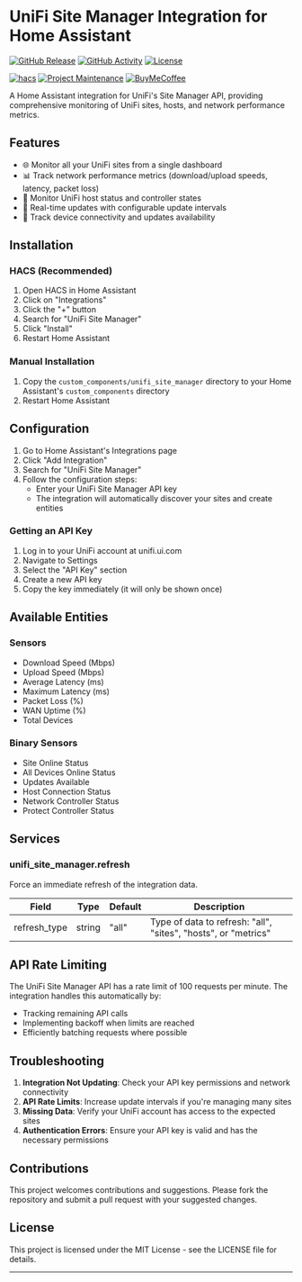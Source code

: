 # UniFi Site Manager Integration for Home Assistant

[![GitHub Release][releases-shield]][releases]
[![GitHub Activity][commits-shield]][commits]
[![License][license-shield]](LICENSE)

[![hacs][hacsbadge]][hacs]
[![Project Maintenance][maintenance-shield]][user_profile]
[![BuyMeCoffee][buymecoffeebadge]][buymecoffee]

A Home Assistant integration for UniFi's Site Manager API, providing comprehensive monitoring of UniFi sites, hosts, and network performance metrics.

## Features

- 🌐 Monitor all your UniFi sites from a single dashboard
- 📊 Track network performance metrics (download/upload speeds, latency, packet loss)
- 📡 Monitor UniFi host status and controller states
- 🔄 Real-time updates with configurable update intervals
- 🚨 Track device connectivity and updates availability

## Installation

### HACS (Recommended)

1. Open HACS in Home Assistant
2. Click on "Integrations"
3. Click the "+" button
4. Search for "UniFi Site Manager"
5. Click "Install"
6. Restart Home Assistant

### Manual Installation

1. Copy the `custom_components/unifi_site_manager` directory to your Home Assistant's `custom_components` directory
2. Restart Home Assistant

## Configuration

1. Go to Home Assistant's Integrations page
2. Click "Add Integration"
3. Search for "UniFi Site Manager"
4. Follow the configuration steps:
   - Enter your UniFi Site Manager API key
   - The integration will automatically discover your sites and create entities

### Getting an API Key

1. Log in to your UniFi account at unifi.ui.com
2. Navigate to Settings
3. Select the "API Key" section
4. Create a new API key
5. Copy the key immediately (it will only be shown once)

## Available Entities

### Sensors

- Download Speed (Mbps)
- Upload Speed (Mbps)
- Average Latency (ms)
- Maximum Latency (ms)
- Packet Loss (%)
- WAN Uptime (%)
- Total Devices

### Binary Sensors

- Site Online Status
- All Devices Online Status
- Updates Available
- Host Connection Status
- Network Controller Status
- Protect Controller Status

## Services

### unifi_site_manager.refresh

Force an immediate refresh of the integration data.

| Field | Type | Default | Description |
|-------|------|---------|-------------|
| refresh_type | string | "all" | Type of data to refresh: "all", "sites", "hosts", or "metrics" |

## API Rate Limiting

The UniFi Site Manager API has a rate limit of 100 requests per minute. The integration handles this automatically by:

- Tracking remaining API calls
- Implementing backoff when limits are reached
- Efficiently batching requests where possible

## Troubleshooting

1. **Integration Not Updating**: Check your API key permissions and network connectivity
2. **API Rate Limits**: Increase update intervals if you're managing many sites
3. **Missing Data**: Verify your UniFi account has access to the expected sites
4. **Authentication Errors**: Ensure your API key is valid and has the necessary permissions

## Contributions

This project welcomes contributions and suggestions. Please fork the repository and submit a pull request with your suggested changes.

## License

This project is licensed under the MIT License - see the LICENSE file for details.

---

[releases-shield]: https://img.shields.io/github/release/domalab/ha-unifi-site-manager.svg?style=for-the-badge
[releases]: https://github.com/domalab/ha-unifi-site-manager/releases
[commits-shield]: https://img.shields.io/github/commit-activity/y/domalab/ha-unifi-site-manager.svg?style=for-the-badge
[commits]: https://github.com/domalab/ha-unifi-site-manager/commits/main
[hacs]: https://github.com/hacs/integration
[hacsbadge]: https://img.shields.io/badge/HACS-Default-orange.svg?style=for-the-badge
[license-shield]: https://img.shields.io/github/license/domalab/ha-unifi-site-manager.svg?style=for-the-badge
[maintenance-shield]: https://img.shields.io/badge/maintainer-%40domalab-blue.svg?style=for-the-badge
[user_profile]: https://github.com/domalab
[buymecoffee]: https://www.buymeacoffee.com/domalab
[buymecoffeebadge]: https://img.shields.io/badge/buy%20me%20a%20coffee-donate-yellow.svg?style=for-the-badge
